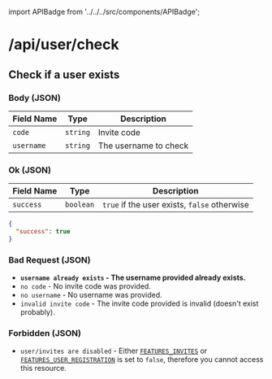 import APIBadge from '../../../src/components/APIBadge';

# /api/user/check

## <APIBadge type="POST" /> Check if a user exists

### Body (JSON)

| Field Name | Type     | Description           |
| ---------- | -------- | --------------------- |
| `code`     | `string` | Invite code           |
| `username` | `string` | The username to check |

### <APIBadge type="200" /> Ok (JSON)

| Field Name | Type      | Description                                  |
| ---------- | --------- | -------------------------------------------- |
| `success`  | `boolean` | `true` if the user exists, `false` otherwise |

```json
{
  "success": true
}
```

### <APIBadge type="400" /> Bad Request (JSON)

- **`username already exists` - The username provided already exists.**
- `no code` - No invite code was provided.
- `no username` - No username was provided.
- `invalid invite code` - The invite code provided is invalid (doesn't exist probably).

### <APIBadge type="401" /> Forbidden (JSON)

- `user/invites are disabled` - Either [`FEATURES_INVITES`](/docs/config/features#features_invites) or [`FEATURES_USER_REGISTRATION`](/docs/config/features#features_user_registration) is set to `false`, therefore you cannot access this resource.
